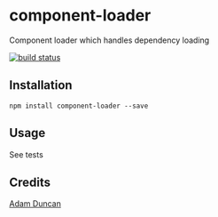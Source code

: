 # component-loader

Component loader which handles dependency loading

[![build status](https://secure.travis-ci.org/microadam/component-loader.png)](http://travis-ci.org/microadam/component-loader)

## Installation

```
npm install component-loader --save
```

## Usage

See tests

## Credits
[Adam Duncan](https://github.com/microadam/)
